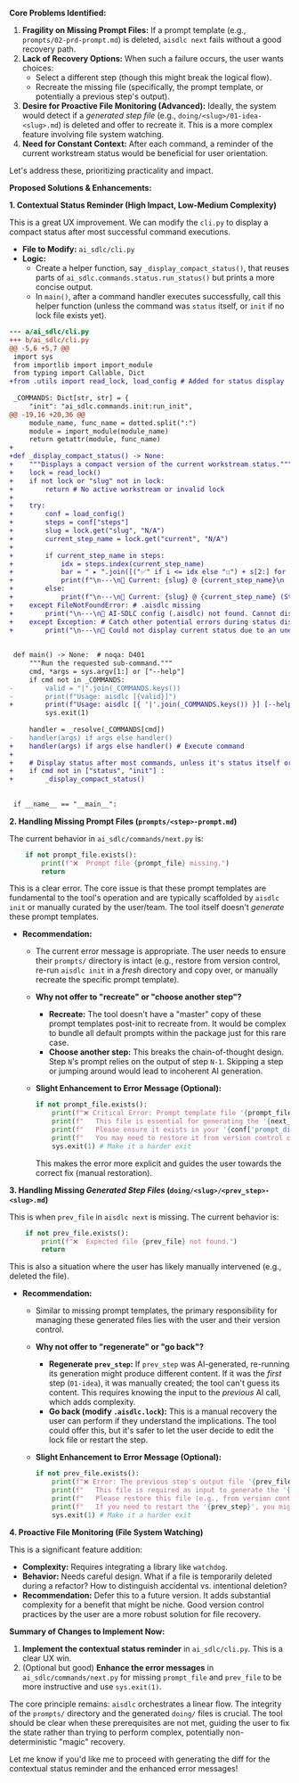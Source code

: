 

**Core Problems Identified:**

1.  **Fragility on Missing Prompt Files:** If a prompt template (e.g., `prompts/02-prd-prompt.md`) is deleted, `aisdlc next` fails without a good recovery path.
2.  **Lack of Recovery Options:** When such a failure occurs, the user wants choices:
    *   Select a different step (though this might break the logical flow).
    *   Recreate the missing file (specifically, the prompt template, or potentially a previous step's output).
3.  **Desire for Proactive File Monitoring (Advanced):** Ideally, the system would detect if a *generated step file* (e.g., `doing/<slug>/01-idea-<slug>.md`) is deleted and offer to recreate it. This is a more complex feature involving file system watching.
4.  **Need for Constant Context:** After each command, a reminder of the current workstream status would be beneficial for user orientation.

Let's address these, prioritizing practicality and impact.

**Proposed Solutions & Enhancements:**

**1. Contextual Status Reminder (High Impact, Low-Medium Complexity)**

This is a great UX improvement. We can modify the `cli.py` to display a compact status after most successful command executions.

*   **File to Modify:** `ai_sdlc/cli.py`
*   **Logic:**
    *   Create a helper function, say `_display_compact_status()`, that reuses parts of `ai_sdlc.commands.status.run_status()` but prints a more concise output.
    *   In `main()`, after a command handler executes successfully, call this helper function (unless the command was `status` itself, or `init` if no lock file exists yet).

```diff
--- a/ai_sdlc/cli.py
+++ b/ai_sdlc/cli.py
@@ -5,6 +5,7 @@
 import sys
 from importlib import import_module
 from typing import Callable, Dict
+from .utils import read_lock, load_config # Added for status display
 
 _COMMANDS: Dict[str, str] = {
     "init": "ai_sdlc.commands.init:run_init",
@@ -19,16 +20,36 @@
     module_name, func_name = dotted.split(":")
     module = import_module(module_name)
     return getattr(module, func_name)
+
+def _display_compact_status() -> None:
+    """Displays a compact version of the current workstream status."""
+    lock = read_lock()
+    if not lock or "slug" not in lock:
+        return # No active workstream or invalid lock
+
+    try:
+        conf = load_config()
+        steps = conf["steps"]
+        slug = lock.get("slug", "N/A")
+        current_step_name = lock.get("current", "N/A")
+
+        if current_step_name in steps:
+            idx = steps.index(current_step_name)
+            bar = " ▸ ".join([("✅" if i <= idx else "☐") + s[2:] for i, s in enumerate(steps)])
+            print(f"\n---\n📌 Current: {slug} @ {current_step_name}\n   {bar}\n---")
+        else:
+            print(f"\n---\n📌 Current: {slug} @ {current_step_name} (Step not in config)\n---")
+    except FileNotFoundError: # .aisdlc missing
+        print("\n---\n📌 AI-SDLC config (.aisdlc) not found. Cannot display status.\n---")
+    except Exception: # Catch other potential errors during status display
+        print("\n---\n📌 Could not display current status due to an unexpected issue.\n---")
 
 
 def main() -> None:  # noqa: D401
     """Run the requested sub-command."""
     cmd, *args = sys.argv[1:] or ["--help"]
     if cmd not in _COMMANDS:
-        valid = "|".join(_COMMANDS.keys())
-        print(f"Usage: aisdlc [{valid}]")
+        print(f"Usage: aisdlc [{ '|'.join(_COMMANDS.keys()) }] [--help]")
         sys.exit(1)
 
     handler = _resolve(_COMMANDS[cmd])
-    handler(args) if args else handler()
+    handler(args) if args else handler() # Execute command
+
+    # Display status after most commands, unless it's status itself or init (before lock exists)
+    if cmd not in ["status", "init"] :
+        _display_compact_status()
 
 
 if __name__ == "__main__":

```

**2. Handling Missing Prompt Files (`prompts/<step>-prompt.md`)**

The current behavior in `ai_sdlc/commands/next.py` is:
```python
    if not prompt_file.exists():
        print(f"❌  Prompt file {prompt_file} missing.")
        return
```
This is a clear error. The core issue is that these prompt templates are fundamental to the tool's operation and are typically scaffolded by `aisdlc init` or manually curated by the user/team. The tool itself doesn't *generate* these prompt templates.

*   **Recommendation:**
    *   The current error message is appropriate. The user needs to ensure their `prompts/` directory is intact (e.g., restore from version control, re-run `aisdlc init` in a *fresh* directory and copy over, or manually recreate the specific prompt template).
    *   **Why not offer to "recreate" or "choose another step"?**
        *   **Recreate:** The tool doesn't have a "master" copy of these prompt templates post-init to recreate from. It would be complex to bundle all default prompts within the package just for this rare case.
        *   **Choose another step:** This breaks the chain-of-thought design. Step `N`'s prompt relies on the output of step `N-1`. Skipping a step or jumping around would lead to incoherent AI generation.

    *   **Slight Enhancement to Error Message (Optional):**
        ```python
        if not prompt_file.exists():
            print(f"❌ Critical Error: Prompt template file '{prompt_file}' is missing.")
            print(f"   This file is essential for generating the '{next_step}' step.")
            print(f"   Please ensure it exists in your '{conf['prompt_dir']}/' directory.")
            print(f"   You may need to restore it from version control or your initial 'aisdlc init' setup.")
            sys.exit(1) # Make it a harder exit
        ```
        This makes the error more explicit and guides the user towards the correct fix (manual restoration).

**3. Handling Missing *Generated Step Files* (`doing/<slug>/<prev_step>-<slug>.md`)**

This is when `prev_file` in `aisdlc next` is missing. The current behavior is:
```python
    if not prev_file.exists():
        print(f"❌  Expected file {prev_file} not found.")
        return
```
This is also a situation where the user has likely manually intervened (e.g., deleted the file).

*   **Recommendation:**
    *   Similar to missing prompt templates, the primary responsibility for managing these generated files lies with the user and their version control.
    *   **Why not offer to "regenerate" or "go back"?**
        *   **Regenerate `prev_step`:** If `prev_step` was AI-generated, re-running its generation might produce different content. If it was the *first* step (`01-idea`), it was manually created; the tool can't guess its content. This requires knowing the input to the *previous* AI call, which adds complexity.
        *   **Go back (modify `.aisdlc.lock`):** This is a manual recovery the user can perform if they understand the implications. The tool could offer this, but it's safer to let the user decide to edit the lock file or restart the step.

    *   **Slight Enhancement to Error Message (Optional):**
        ```python
        if not prev_file.exists():
            print(f"❌ Error: The previous step's output file '{prev_file}' is missing.")
            print(f"   This file is required as input to generate the '{next_step}' step.")
            print(f"   Please restore this file (e.g., from version control) or ensure it was correctly generated.")
            print(f"   If you need to restart the '{prev_step}', you might need to adjust '.aisdlc.lock' or re-run the command that generates '{prev_step}'.")
            sys.exit(1) # Make it a harder exit
        ```

**4. Proactive File Monitoring (File System Watching)**

This is a significant feature addition:

*   **Complexity:** Requires integrating a library like `watchdog`.
*   **Behavior:** Needs careful design. What if a file is temporarily deleted during a refactor? How to distinguish accidental vs. intentional deletion?
*   **Recommendation:** Defer this to a future version. It adds substantial complexity for a benefit that might be niche. Good version control practices by the user are a more robust solution for file recovery.

**Summary of Changes to Implement Now:**

1.  **Implement the contextual status reminder** in `ai_sdlc/cli.py`. This is a clear UX win.
2.  (Optional but good) **Enhance the error messages** in `ai_sdlc/commands/next.py` for missing `prompt_file` and `prev_file` to be more instructive and use `sys.exit(1)`.

The core principle remains: `aisdlc` orchestrates a linear flow. The integrity of the `prompts/` directory and the generated `doing/` files is crucial. The tool should be clear when these prerequisites are not met, guiding the user to fix the state rather than trying to perform complex, potentially non-deterministic "magic" recovery.

Let me know if you'd like me to proceed with generating the diff for the contextual status reminder and the enhanced error messages!